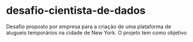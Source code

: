 # desafio-cientista-de-dados
Desafio proposto por empresa para a criação de uma plataforma de alugueis temporários na cidade de New York. O projeto tem como objetivo
